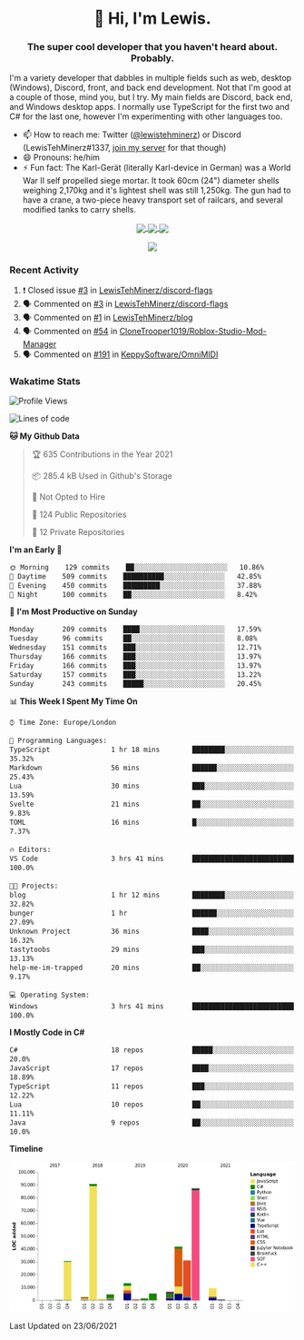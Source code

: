 <h1 align="center">👋 Hi, I'm Lewis.</h1>
<h3 align="center">The super cool developer that you haven't heard about. Probably.</h3>

I'm a variety developer that dabbles in multiple fields such as web, desktop (Windows), Discord, front, and back end development. Not that I'm good at a couple of those, mind you, but I try. My main fields are Discord, back end, and Windows desktop apps. I normally use TypeScript for the first two and C# for the last one, however I'm experimenting with other languages too.

- 📫 How to reach me: Twitter ([@lewistehminerz](https://twitter.com/lewistehminerz)) or Discord (LewisTehMinerz#1337, [join my server](https://discord.gg/XnUh7JB) for that though)
- 😄 Pronouns: he/him
- ⚡ Fun fact: The Karl-Gerät (literally Karl-device in German) was a World War II self propelled siege mortar. It took 60cm (24") diameter shells weighing 2,170kg and it's lightest shell was still 1,250kg. The gun had to have a crane, a two-piece heavy transport set of railcars, and several modified tanks to carry shells.

<p align="center">
  <a href="https://github.com/anuraghazra/github-readme-stats">
    <img align="center" src="https://github-readme-stats.vercel.app/api?username=LewisTehMinerz&count_private=true&show_icons=true&theme=gruvbox">
  </a>
  <a href="https://github.com/anuraghazra/github-readme-stats">
    <img align="center" src="https://github-readme-stats.vercel.app/api/top-langs?username=LewisTehMinerz&layout=compact&theme=gruvbox">
  </a>
  <a href="https://github.com/anuraghazra/github-readme-stats">
    <img align="center" src="https://github-readme-stats.vercel.app/api/wakatime?username=LewisTehMinerz&layout=compact&theme=gruvbox">
  </a>
</p>

<p align="center">
  <a href="https://github.com/ryo-ma/github-profile-trophy">
    <img align="center" src="https://github-profile-trophy.vercel.app/?username=ryo-ma&theme=gruvbox">
  </a>
</p>

### Recent Activity
<!--START_SECTION:activity-->
1. ❗️ Closed issue [#3](https://github.com/LewisTehMinerz/discord-flags/issues/3) in [LewisTehMinerz/discord-flags](https://github.com/LewisTehMinerz/discord-flags)
2. 🗣 Commented on [#3](https://github.com/LewisTehMinerz/discord-flags/issues/3) in [LewisTehMinerz/discord-flags](https://github.com/LewisTehMinerz/discord-flags)
3. 🗣 Commented on [#1](https://github.com/LewisTehMinerz/blog/issues/1) in [LewisTehMinerz/blog](https://github.com/LewisTehMinerz/blog)
4. 🗣 Commented on [#54](https://github.com/CloneTrooper1019/Roblox-Studio-Mod-Manager/issues/54) in [CloneTrooper1019/Roblox-Studio-Mod-Manager](https://github.com/CloneTrooper1019/Roblox-Studio-Mod-Manager)
5. 🗣 Commented on [#191](https://github.com/KeppySoftware/OmniMIDI/issues/191) in [KeppySoftware/OmniMIDI](https://github.com/KeppySoftware/OmniMIDI)
<!--END_SECTION:activity-->

### Wakatime Stats
<!--START_SECTION:waka-->
![Profile Views](http://img.shields.io/badge/Profile%20Views-0-blue)

![Lines of code](https://img.shields.io/badge/From%20Hello%20World%20I%27ve%20Written-327564%20lines%20of%20code-blue)

**🐱 My Github Data** 

> 🏆 635 Contributions in the Year 2021
 > 
> 📦 285.4 kB Used in Github's Storage 
 > 
> 🚫 Not Opted to Hire
 > 
> 📜 124 Public Repositories 
 > 
> 🔑 12 Private Repositories  
 > 
**I'm an Early 🐤** 

```text
🌞 Morning    129 commits    ██░░░░░░░░░░░░░░░░░░░░░░░   10.86% 
🌆 Daytime    509 commits    ██████████░░░░░░░░░░░░░░░   42.85% 
🌃 Evening    450 commits    █████████░░░░░░░░░░░░░░░░   37.88% 
🌙 Night      100 commits    ██░░░░░░░░░░░░░░░░░░░░░░░   8.42%

```
📅 **I'm Most Productive on Sunday** 

```text
Monday       209 commits    ████░░░░░░░░░░░░░░░░░░░░░   17.59% 
Tuesday      96 commits     ██░░░░░░░░░░░░░░░░░░░░░░░   8.08% 
Wednesday    151 commits    ███░░░░░░░░░░░░░░░░░░░░░░   12.71% 
Thursday     166 commits    ███░░░░░░░░░░░░░░░░░░░░░░   13.97% 
Friday       166 commits    ███░░░░░░░░░░░░░░░░░░░░░░   13.97% 
Saturday     157 commits    ███░░░░░░░░░░░░░░░░░░░░░░   13.22% 
Sunday       243 commits    █████░░░░░░░░░░░░░░░░░░░░   20.45%

```


📊 **This Week I Spent My Time On** 

```text
⌚︎ Time Zone: Europe/London

💬 Programming Languages: 
TypeScript               1 hr 18 mins        ████████░░░░░░░░░░░░░░░░░   35.32% 
Markdown                 56 mins             ██████░░░░░░░░░░░░░░░░░░░   25.43% 
Lua                      30 mins             ███░░░░░░░░░░░░░░░░░░░░░░   13.59% 
Svelte                   21 mins             ██░░░░░░░░░░░░░░░░░░░░░░░   9.83% 
TOML                     16 mins             █░░░░░░░░░░░░░░░░░░░░░░░░   7.37%

🔥 Editors: 
VS Code                  3 hrs 41 mins       █████████████████████████   100.0%

🐱‍💻 Projects: 
blog                     1 hr 12 mins        ████████░░░░░░░░░░░░░░░░░   32.82% 
bunger                   1 hr                ██████░░░░░░░░░░░░░░░░░░░   27.09% 
Unknown Project          36 mins             ████░░░░░░░░░░░░░░░░░░░░░   16.32% 
tastytoobs               29 mins             ███░░░░░░░░░░░░░░░░░░░░░░   13.13% 
help-me-im-trapped       20 mins             ██░░░░░░░░░░░░░░░░░░░░░░░   9.17%

💻 Operating System: 
Windows                  3 hrs 41 mins       █████████████████████████   100.0%

```

**I Mostly Code in C#** 

```text
C#                       18 repos            █████░░░░░░░░░░░░░░░░░░░░   20.0% 
JavaScript               17 repos            ████░░░░░░░░░░░░░░░░░░░░░   18.89% 
TypeScript               11 repos            ███░░░░░░░░░░░░░░░░░░░░░░   12.22% 
Lua                      10 repos            ██░░░░░░░░░░░░░░░░░░░░░░░   11.11% 
Java                     9 repos             ██░░░░░░░░░░░░░░░░░░░░░░░   10.0%

```


**Timeline**

![Chart not found](https://raw.githubusercontent.com/LewisTehMinerz/LewisTehMinerz/master/charts/bar_graph.png) 


 Last Updated on 23/06/2021
<!--END_SECTION:waka-->
